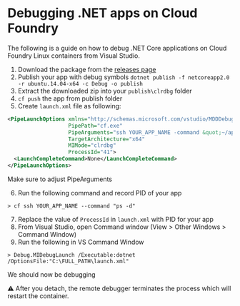 # Debugging .NET apps on Cloud Foundry
The following is a guide on how to debug .NET Core applications on Cloud Foundry Linux containers from Visual Studio.

1. Download the package from the [releases page](https://github.com/macsux/cfdotnetdebug/releases)
2. Publish your app with debug symbols `dotnet publish -f netcoreapp2.0 -r ubuntu.14.04-x64 -c Debug -o publish`
3. Extract the downloaded zip into your `publish\clrdbg` folder
4. `cf push` the app from publish folder
5. Create `launch.xml` file as following:
```xml
<PipeLaunchOptions xmlns="http://schemas.microsoft.com/vstudio/MDDDebuggerOptions/2014"
                   PipePath="cf.exe" 
                   PipeArguments="ssh YOUR_APP_NAME -command &quot;~/app/clrdbg/clrdbg --interpreter=mi&quot;"
                   TargetArchitecture="x64" 
                   MIMode="clrdbg" 
                   ProcessId="41">
  <LaunchCompleteCommand>None</LaunchCompleteCommand>
</PipeLaunchOptions>
```
Make sure to adjust PipeArguments

6. Run the following command and record PID of your app
```
> cf ssh YOUR_APP_NAME --command "ps -d"
```
7. Replace the value of `ProcessId` in `launch.xml` with PID for your app
8. From Visual Studio, open Command window (View > Other Windows > Command Window)
9. Run the following in VS Command Window
```
> Debug.MIDebugLaunch /Executable:dotnet /OptionsFile:"C:\FULL_PATH\launch.xml"
```

We should now be debugging

:warning: After you detach, the remote debugger terminates the process which will restart the container.
